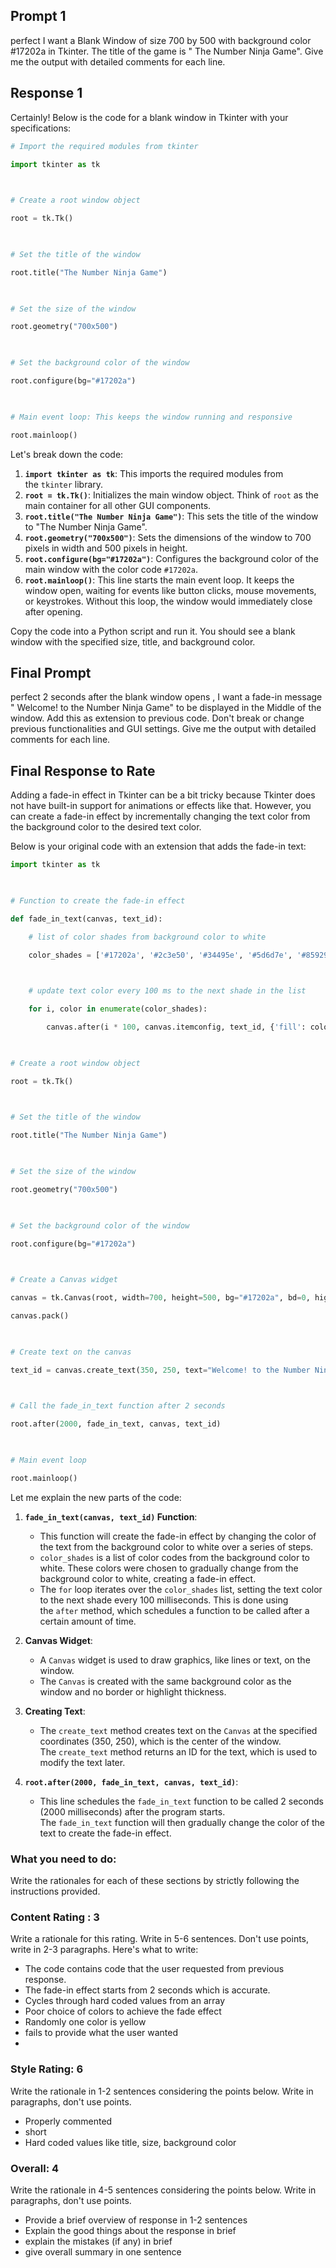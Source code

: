 ## Prompt 1
perfect I want a Blank Window of size 700 by 500 with background color #17202a in Tkinter. The title of the game is " The Number Ninja Game". Give me the output with detailed comments for each line.
## Response 1
Certainly! Below is the code for a blank window in Tkinter with your specifications:
```python
# Import the required modules from tkinter

import tkinter as tk

  

# Create a root window object

root = tk.Tk()

  

# Set the title of the window

root.title("The Number Ninja Game")

  

# Set the size of the window

root.geometry("700x500")

  

# Set the background color of the window

root.configure(bg="#17202a")

  

# Main event loop: This keeps the window running and responsive

root.mainloop()
```
Let's break down the code:

1. **`import tkinter as tk`**: This imports the required modules from the `tkinter` library.
2. **`root = tk.Tk()`**: Initializes the main window object. Think of `root` as the main container for all other GUI components.
3. **`root.title("The Number Ninja Game")`**: This sets the title of the window to "The Number Ninja Game".
4. **`root.geometry("700x500")`**: Sets the dimensions of the window to 700 pixels in width and 500 pixels in height.
5. **`root.configure(bg="#17202a")`**: Configures the background color of the main window with the color code `#17202a`.
6. **`root.mainloop()`**: This line starts the main event loop. It keeps the window open, waiting for events like button clicks, mouse movements, or keystrokes. Without this loop, the window would immediately close after opening.

Copy the code into a Python script and run it. You should see a blank window with the specified size, title, and background color.
## Final Prompt

perfect 2 seconds after the blank window opens , I want a fade-in message " Welcome! to the Number Ninja Game" to be displayed in the Middle of the window. Add this as extension to previous code. Don't break or change previous functionalities and GUI settings. Give me the output with detailed comments for each line.
## Final Response to Rate
Adding a fade-in effect in Tkinter can be a bit tricky because Tkinter does not have built-in support for animations or effects like that. However, you can create a fade-in effect by incrementally changing the text color from the background color to the desired text color.

Below is your original code with an extension that adds the fade-in text:
```python
import tkinter as tk

  

# Function to create the fade-in effect

def fade_in_text(canvas, text_id):

    # list of color shades from background color to white

    color_shades = ['#17202a', '#2c3e50', '#34495e', '#5d6d7e', '#85929e', '#aab7b8', '#ccd1d1', '#e5e8e8', '#f7dc6f', '#f1c40f', '#f0e68c', '#ffffff']

  

    # update text color every 100 ms to the next shade in the list

    for i, color in enumerate(color_shades):

        canvas.after(i * 100, canvas.itemconfig, text_id, {'fill': color})

  

# Create a root window object

root = tk.Tk()

  

# Set the title of the window

root.title("The Number Ninja Game")

  

# Set the size of the window

root.geometry("700x500")

  

# Set the background color of the window

root.configure(bg="#17202a")

  

# Create a Canvas widget

canvas = tk.Canvas(root, width=700, height=500, bg="#17202a", bd=0, highlightthickness=0)

canvas.pack()

  

# Create text on the canvas

text_id = canvas.create_text(350, 250, text="Welcome! to the Number Ninja Game", font=('Helvetica', 24, 'bold'), fill="#17202a")

  

# Call the fade_in_text function after 2 seconds

root.after(2000, fade_in_text, canvas, text_id)

  

# Main event loop

root.mainloop()
```
Let me explain the new parts of the code:

1. **`fade_in_text(canvas, text_id)` Function**:
    
    - This function will create the fade-in effect by changing the color of the text from the background color to white over a series of steps.
    - `color_shades` is a list of color codes from the background color to white. These colors were chosen to gradually change from the background color to white, creating a fade-in effect.
    - The `for` loop iterates over the `color_shades` list, setting the text color to the next shade every 100 milliseconds. This is done using the `after` method, which schedules a function to be called after a certain amount of time.
2. **Canvas Widget**:
    
    - A `Canvas` widget is used to draw graphics, like lines or text, on the window.
    - The `Canvas` is created with the same background color as the window and no border or highlight thickness.
3. **Creating Text**:
    
    - The `create_text` method creates text on the `Canvas` at the specified coordinates (350, 250), which is the center of the window. The `create_text` method returns an ID for the text, which is used to modify the text later.
4. **`root.after(2000, fade_in_text, canvas, text_id)`**:
    
    - This line schedules the `fade_in_text` function to be called 2 seconds (2000 milliseconds) after the program starts. The `fade_in_text` function will then gradually change the color of the text to create the fade-in effect.
### What you need to do:
Write the rationales for each of these sections by strictly following the instructions provided.



### Content Rating : 3
Write a rationale for this rating. Write in 5-6 sentences. Don't use points, write in 2-3 paragraphs. Here's what to write:
- The code contains code that the user requested from previous response. 
- The fade-in effect starts from 2 seconds which is accurate.
- Cycles through hard coded values from an array
- Poor choice of colors to achieve the fade effect
- Randomly one color is yellow
- fails to provide what the user wanted
- 
### Style Rating: 6
Write the rationale in 1-2 sentences considering the points below. Write in paragraphs, don't use points. 
- Properly commented
- short
- Hard coded values like title, size, background color

### Overall: 4
Write the rationale in 4-5 sentences considering the points below. Write in paragraphs, don't use points. 
- Provide a brief overview of response in 1-2 sentences
- Explain the good things about the response in brief
- explain the mistakes (if any) in brief
- give overall summary in one sentence

